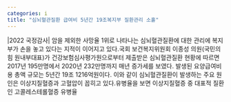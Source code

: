 ```yaml
---
categories: i
title: "심뇌혈관질환 급여비 5년간 19조복지부 질환관리 소홀"
---
```

|2022 국정감사| 암을 제외한 사망율 1위로 나타나는 심뇌혈관질환에 대한 관리에 복지부가 손을 놓고 있다는 지적이 이어지고 있다.​국회 보건복지위원회 이종성 의원(국민의힘 원내부대표)가 건강보험심사평가원으로부터 제출받은 심뇌혈관질환 현황에 따르면 2017년 195만명에서 2020년 232만명까지 매년 증가세를 보였다. 발생된 요양급여비용 총액 규모는 5년간 19조 1216억원이다. 이와 같이 심뇌혈관질환이 발생하는 주요 원인은 이상지질혈증과 고혈압이 꼽히고 있다.유병율을 보면 이상지질혈증 중 대표적 질환인 고콜레스테롤혈증 유병율
